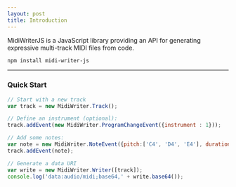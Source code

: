 ```yaml
---
layout: post
title: Introduction
---
```


MidiWriterJS is a JavaScript library providing an API for generating expressive multi-track MIDI files from code.

```sh
npm install midi-writer-js
```
-----

### Quick Start
```js
// Start with a new track
var track = new MidiWriter.Track();

// Define an instrument (optional):
track.addEvent(new MidiWriter.ProgramChangeEvent({instrument : 1}));

// Add some notes:
var note = new MidiWriter.NoteEvent({pitch:['C4', 'D4', 'E4'], duration: '4'});
track.addEvent(note);

// Generate a data URI
var write = new MidiWriter.Writer([track]);
console.log('data:audio/midi;base64,' + write.base64());

```
